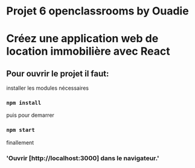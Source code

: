 # **Projet 6 openclassrooms by Ouadie**

# Créez une application web de location immobilière avec React

## Pour ouvrir le projet il faut:

installer les modules nécessaires

### `npm install`

puis pour demarrer

### `npm start`

finallement

### 'Ouvrir [http://localhost:3000] dans le navigateur.'
